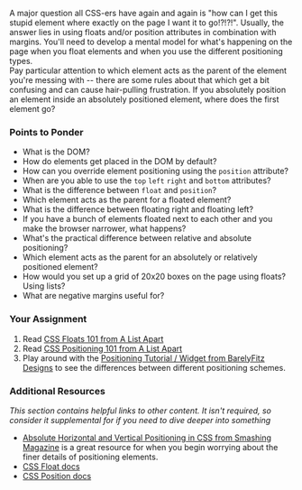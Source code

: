 A major question all CSS-ers have again and again is "how can I get this stupid element where exactly on the page I want it to go!?!?!".  Usually, the answer lies in using floats and/or position attributes in combination with margins.  You'll need to develop a mental model for what's happening on the page when you float elements and when you use the different positioning types.  
Pay particular attention to which element acts as the parent of the element you're messing with -- there are some rules about that which get a bit confusing and can cause hair-pulling frustration.  If you absolutely position an element inside an absolutely positioned element, where does the first element go?

### Points to Ponder

* What is the DOM?
* How do elements get placed in the DOM by default?
* How can you override element positioning using the `position` attribute?
* When are you able to use the `top` `left` `right` and `bottom` attributes?
* What is the difference between `float` and `position`?
* Which element acts as the parent for a floated element?
* What is the difference between floating right and floating left?
* If you have a bunch of elements floated next to each other and you make the browser narrower, what happens?
* What's the practical difference between relative and absolute positioning?
* Which element acts as the parent for an absolutely or relatively positioned element?
* How would you set up a grid of 20x20 boxes on the page using floats?  Using lists?
* What are negative margins useful for?

### Your Assignment

1. Read [CSS Floats 101 from A List Apart](http://alistapart.com/article/css-floats-101)
2. Read [CSS Positioning 101 from A List Apart](http://alistapart.com/article/css-positioning-101)
3. Play around with the [Positioning Tutorial / Widget from BarelyFitz Designs](http://www.barelyfitz.com/screencast/html-training/css/positioning/) to see the differences between different positioning schemes.

### Additional Resources

*This section contains helpful links to other content. It isn't required, so consider it supplemental for if you need to dive deeper into something*

* [Absolute Horizontal and Vertical Positioning in CSS from Smashing Magazine](http://coding.smashingmagazine.com/2013/08/09/absolute-horizontal-vertical-centering-css/) is a great resource for when you begin worrying about the finer details of positioning elements.
* [CSS Float docs](http://www.w3schools.com/css/css_float.asp)
* [CSS Position docs](http://www.w3schools.com/css/css_positioning.asp)
